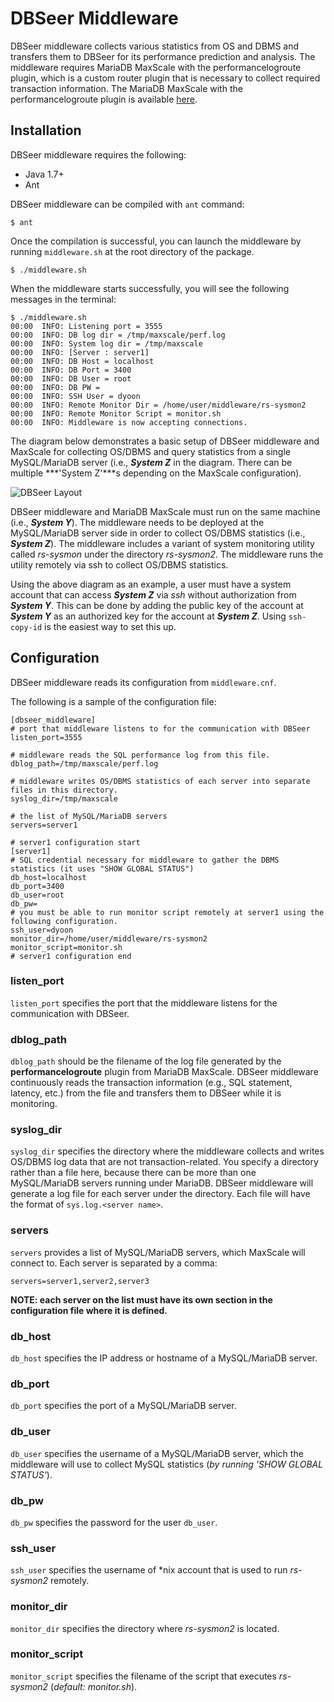 # DBSeer Middleware

DBSeer middleware collects various statistics from OS and DBMS and transfers them to DBSeer for its performance prediction and analysis. 
The middleware requires MariaDB MaxScale with the performancelogroute plugin, which is a custom router plugin that is necessary to collect required transaction information. 
The MariaDB MaxScale with the performancelogroute plugin is available [here](https://github.com/dongyoungy/MaxScale).

## Installation

DBSeer middleware requires the following:

* Java 1.7+
* Ant

DBSeer middleware can be compiled with `ant` command:

	$ ant
	
Once the compilation is successful, you can launch the middleware by running `middleware.sh` at the root directory of the package.

	$ ./middleware.sh
	
When the middleware starts successfully, you will see the following messages in the terminal:

```
$ ./middleware.sh
00:00  INFO: Listening port = 3555
00:00  INFO: DB log dir = /tmp/maxscale/perf.log
00:00  INFO: System log dir = /tmp/maxscale
00:00  INFO: [Server : server1]
00:00  INFO: DB Host = localhost
00:00  INFO: DB Port = 3400
00:00  INFO: DB User = root
00:00  INFO: DB PW =
00:00  INFO: SSH User = dyoon
00:00  INFO: Remote Monitor Dir = /home/user/middleware/rs-sysmon2
00:00  INFO: Remote Monitor Script = monitor.sh
00:00  INFO: Middleware is now accepting connections.
```

The diagram below demonstrates a basic setup of DBSeer middleware and MaxScale for collecting OS/DBMS and query statistics from a single MySQL/MariaDB server (i.e., ***System Z*** in the diagram. There can be multiple ***'System Z'***s depending on the MaxScale configuration).

![DBSeer Layout](http://i.imgur.com/KeHG8Ll.png)

DBSeer middleware and MariaDB MaxScale must run on the same machine (i.e., ***System Y***). The middleware needs to be deployed at the MySQL/MariaDB server side in order to collect OS/DBMS statistics (i.e., ***System Z***). 
The middleware includes a variant of system monitoring utility called *rs-sysmon* under the directory *rs-sysmon2*. The middleware runs the utility remotely via ssh to collect OS/DBMS statistics.

Using the above diagram as an example, a user must have a system account that can access ***System Z*** via *ssh* without authorization from ***System Y***. This can be done by adding the public key of the account at ***System Y*** as an authorized key for the account at ***System Z***. Using `ssh-copy-id` is the easiest way to set this up.


## Configuration

DBSeer middleware reads its configuration from `middleware.cnf`. 

The following is a sample of the configuration file:

```
[dbseer_middleware]
# port that middleware listens to for the communication with DBSeer
listen_port=3555

# middleware reads the SQL performance log from this file.
dblog_path=/tmp/maxscale/perf.log

# middleware writes OS/DBMS statistics of each server into separate files in this directory.
syslog_dir=/tmp/maxscale

# the list of MySQL/MariaDB servers
servers=server1

# server1 configuration start
[server1]
# SQL credential necessary for middleware to gather the DBMS statistics (it uses "SHOW GLOBAL STATUS")
db_host=localhost
db_port=3400
db_user=root
db_pw=
# you must be able to run monitor script remotely at server1 using the following configuration.
ssh_user=dyoon
monitor_dir=/home/user/middleware/rs-sysmon2
monitor_script=monitor.sh
# server1 configuration end
```

### listen_port

`listen_port` specifies the port that the middleware listens for the communication with DBSeer.

### dblog_path

`dblog_path` should be the filename of the log file generated by the **performancelogroute** plugin from MariaDB MaxScale. DBSeer middleware continuously reads the transaction information (e.g., SQL statement, latency, etc.) from the file and transfers them to DBSeer while it is monitoring.

### syslog_dir

`syslog_dir` specifies the directory where the middleware collects and writes OS/DBMS log data that are not transaction-related. You specify a directory rather than a file here, because there can be more than one MySQL/MariaDB servers running under MariaDB. DBSeer middleware will generate a log file for each server under the directory. Each file will have the format of `sys.log.<server name>`.

### servers

`servers` provides a list of MySQL/MariaDB servers, which MaxScale will connect to. Each server is separated by a comma:

	servers=server1,server2,server3
	
**NOTE: each server on the list must have its own section in the configuration file where it is defined.**

### db_host

`db_host` specifies the IP address or hostname of a MySQL/MariaDB server.

### db_port

`db_port` specifies the port of a MySQL/MariaDB server.

### db_user

`db_user` specifies the username of a MySQL/MariaDB server, which the middleware will use to collect MySQL statistics (*by running 'SHOW GLOBAL STATUS'*).

### db_pw

`db_pw` specifies the password for the user `db_user`.

### ssh_user

`ssh_user` specifies the username of *nix account that is used to run *rs-sysmon2* remotely.

### monitor_dir

`monitor_dir` specifies the directory where *rs-sysmon2* is located.

### monitor_script

`monitor_script` specifies the filename of the script that executes *rs-sysmon2* (*default: monitor.sh*).







